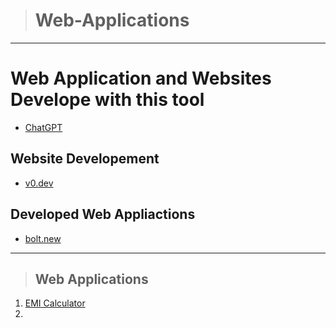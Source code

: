 > # Web-Applications
>
<hr>

# Web Application and Websites Develope with this tool
 - [ChatGPT](https://chatgpt.com/)

## Website Developement
 - [v0.dev](https://v0.dev/)

## Developed Web Appliactions 
 - [bolt.new](https://bolt.new/)

<hr>

> ## Web Applications

1. [EMI Calculator](https://stunning-gaufre-c7d2da.netlify.app/)
2. 
